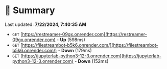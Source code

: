 # 📖 Summary
Last updated: **7/22/2024, 7:40:35 AM**

- `GET` [https://restreamer-09gx.onrender.com](https://restreamer-09gx.onrender.com) - **Up** (598ms)
- `GET` [https://filestreambot-b5k6.onrender.com/](https://filestreambot-b5k6.onrender.com/) - **Down** (179ms)
- `GET` [https://jupyterlab-python3-12-3.onrender.com](https://jupyterlab-python3-12-3.onrender.com) - **Down** (152ms)
